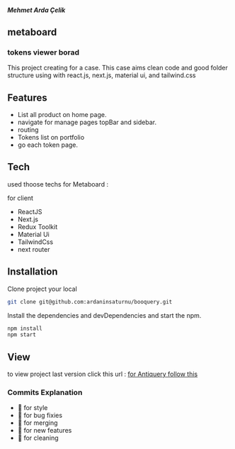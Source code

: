 ##### Mehmet Arda Çelik

## metaboard
### tokens viewer borad

This project creating for a case. This case aims clean code and good folder structure using with react.js, next.js, material ui, and tailwind.css

## Features

- List all product on home page.
- navigate for manage pages topBar and sidebar.
- routing
- Tokens list on portfolio
- go each token page.

## Tech

used thoose techs for Metaboard :

for client 

- ReactJS
- Next.js
- Redux Toolkit
- Material Ui
- TailwindCss
- next router


## Installation

Clone project your local

```sh
git clone git@github.com:ardaninsaturnu/booquery.git
```

Install the dependencies and devDependencies and start the npm.

```sh
npm install
npm start
```

## View

to view project last version click this
url : <a target="_blank" href="https://booquery.vercel.app">for Antiquery follow this</a>

### Commits Explanation

- :rainbow:  for style
- :microbe:  for bug fixies
- :dna:  for merging
- :fairy:  for new features
- :ocean: for cleaning

